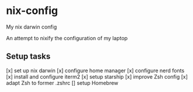 # nix-config
My nix darwin config 

An attempt to nixify the configuration of my laptop

## Setup tasks

[x] set up nix darwin
[x] configure home manager
[x] configure nerd fonts
[x] install and configure iterm2
[x] setup starship
[x] improve Zsh config
[x] adapt Zsh to former .zshrc
[] setup Homebrew

